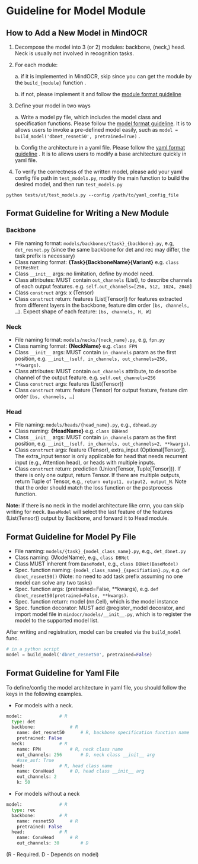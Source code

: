 # Guideline for Model Module

## How to Add a New Model in MindOCR

1. Decompose the model into 3 (or 2) modules: backbone, (neck,) head. Neck is usually not involved in recognition tasks.

2. For each module:

	a. if it is implemented in MindOCR, skip since you can get the module by the `build_{module}` function .

	b. if not, please implement it and follow the [module format guideline](#format-guideline-for-writing-a-new-module)

3. Define your model in two ways

	a. Write a model py file, which includes the model class and specification functions. Please follow the [model format guideline](#format-guideline-for-model-py-file). It is to allows users to invoke a pre-defined model easily, such as `model = build_model('dbnet_resnet50', pretrained=True)`  .

	b. Config the architecture in a yaml file. Please follow the [yaml format guideline](#format-guideline-for-yaml-file) . It is to allows users to modify a base architecture quickly in yaml file.

4. To verify the correctness of the written model, please add your yaml config file path in `test_models.py`, modify the main function to build the desired model, and then run `test_models.py`

``` shell
python tests/ut/test_models.py --config /path/to/yaml_config_file
```


## Format Guideline for Writing a New Module

### Backbone
* File naming format: `models/backbones/{task}_{backbone}.py`, e.g, `det_resnet.py`   (since the same backbone for det and rec may differ, the task prefix is necessary)
* Class naming format: **{Task}{BackboneName}{Variant}** e.g. `class DetResNet`
* Class `__init__` args: no limitation, define by model need.
* Class attributes: MUST contain `out_channels` (List), to describe channels of each output features. e.g. `self.out_channels=[256, 512, 1024, 2048]`
* Class `construct` args: x (Tensor)
* Class `construct` return: features (List[Tensor]) for features extracted from different layers in the backbone, feature dim order `[bs, channels, …]`. Expect shape of each feature: `[bs, channels, H, W]`

### Neck

* File naming format: `models/necks/{neck_name}.py`, e.g, `fpn.py`
* Class naming format: **{NeckName}** e.g. `class FPN`
* Class `__init__` args: MUST contain `in_channels` param as the first position, e.g. `__init__(self, in_channels, out_channels=256, **kwargs)`.
* Class attributes: MUST contain `out_channels` attribute, to describe channel of the output feature. e.g. `self.out_channels=256`
* Class `construct` args: features (List(Tensor))
* Class `construct` return: feature (Tensor) for output feature, feature dim order `[bs, channels, …]`


### Head

* File naming: `models/heads/{head_name}.py`, e.g., `dbhead.py`
* Class naming: **{HeadName}** e.g. `class DBHead`
* Class `__init__` args: MUST contain `in_channels` param as the first position, e.g. `__init__(self, in_channels, out_channels=2, **kwargs)`.
* Class `construct` args: feature (Tensor), extra_input (Optional[Tensor]). The extra_input tensor is only applicable for head that needs recurrent input (e.g., Attention head), or heads with multiple inputs.
* Class `construct` return: prediction (Union(Tensor, Tuple[Tensor])). If there is only one output, return Tensor. If there are multiple outputs, return Tuple of Tensor, e.g., `return output1, output2, output_N`. Note that the order should match the loss function or the postprocess function.


**Note:** if there is no neck in the model architecture like crnn, you can skip writing for neck. `BaseModel` will select the last feature of the features (List(Tensor)) output by Backbone, and forward it to Head module.


## Format Guideline for Model Py File

* File naming: `models/{task}_{model_class_name}.py`, e.g., `det_dbnet.py`
* Class naming: {ModelName}, e.g., `class DBNet`
* Class MUST inherent from `BaseModel`, e.g., `class DBNet(BaseModel)`
* Spec. function naming: `{model_class_name}_{specifiation}.py`, e.g. `def dbnet_resnet50()` (Note: no need to add task prefix assuming no one model can solve any two tasks)
* Spec. function args: (pretrained=False, **kwargs), e.g. `def dbnet_resnet50(pretrained=False, **kwargs)`.
* Spec. function return: model (nn.Cell), which is the model instance
* Spec. function decorator: MUST add @register_model decorator, and import model file in `mindocr/models/__init__.py`, which is to register the model to the supported model list.


After writing and registration, model can be created via the `build_model` func.
 ``` python
# in a python script
model = build_model('dbnet_resnet50', pretrained=False)
```

## Format Guideline for Yaml File

To define/config the model architecture in yaml file, you should follow the keys in the following examples.


- For models with a neck.

``` python
model: 				# R
  type: det
  backbone: 			# R
    name: det_resnet50 		# R, backbone specification function name
    pretrained: False
  neck:				# R
    name: FPN			# R, neck class name
    out_channels: 256		# D, neck class __init__ arg
    #use_asf: True
  head:				# R, head class name
    name: ConvHead 		# D, head class __init__ arg
    out_channels: 2
    k: 50
```

- For models without a neck
``` python
model:				# R
  type: rec
  backbone:			# R
    name: resnet50		# R
    pretrained: False
  head:				# R
    name: ConvHead 		# R
    out_channels: 30		# D
```

(R - Required. D - Depends on model)
